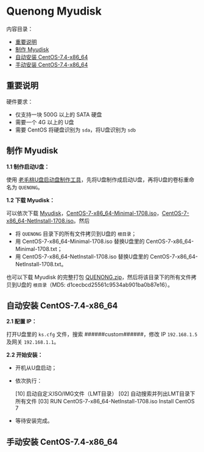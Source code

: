 ﻿# Quenong Myudisk

内容目录：

 - [重要说明][1]
 - [制作 Myudisk][2]
 - [自动安装 CentOS-7.4-x86_64][3]
 - [手动安装 CentOS-7.4-x86_64][4]

## 重要说明

硬件要求：

 - 仅支持一块 500G 以上的 SATA 硬盘
 - 需要一个 4G 以上的 U盘
 - 需要 CentOS 将硬盘识别为 `sda`，将U盘识别为 `sdb`

## 制作 Myudisk

**1.1 制作启动U盘：**

使用 [老毛桃U盘启动盘制作工具][5]，先将U盘制作成启动U盘，再将U盘的卷标重命名为 `QUENONG`。

**1.2 下载 Myudisk：**

可以依次下载 [Myudisk][6]，[CentOS-7-x86_64-Minimal-1708.iso][7]，[CentOS-7-x86_64-NetInstall-1708.iso][8]。然后

 - 将 `QUENONG` 目录下的所有文件拷贝到U盘的 `根目录`；
 - 用 CentOS-7-x86_64-Minimal-1708.iso 替换U盘里的 CentOS-7-x86_64-Minimal-1708.txt；
 - 用 CentOS-7-x86_64-NetInstall-1708.iso 替换U盘里的 CentOS-7-x86_64-NetInstall-1708.txt。

也可以下载 Myudisk 的完整打包 [QUENONG.zip][9]，然后将该目录下的所有文件拷贝到U盘的 `根目录`（MD5: d1cecbcd25561c9534ab901ba0b87e16）。

## 自动安装 CentOS-7.4-x86_64

**2.1 配置 IP：**

打开U盘里的 `ks.cfg` 文件，搜索 ######custom######，修改 IP `192.168.1.5` 及网关 `192.168.1.1`。

**2.2 开始安装：**

 - 开机从U盘启动；
 - 依次执行：

    [10] 启动自定义ISO/IMG文件（LMT目录）
    [02] 自动搜索并列出LMT目录下所有文件
    [03] RUN CentOS-7-x86_64-NetInstall-1708.iso
    Install CentOS 7

 - 等待安装完成。

## 手动安装 CentOS-7.4-x86_64


  [1]: https://github.com/quefei/myudisk#%E9%87%8D%E8%A6%81%E8%AF%B4%E6%98%8E
  [2]: https://github.com/quefei/myudisk#%E5%88%B6%E4%BD%9C-myudisk
  [3]: https://github.com/quefei/myudisk#%E8%87%AA%E5%8A%A8%E5%AE%89%E8%A3%85-centos-74-x86_64
  [4]: https://github.com/quefei/myudisk#%E6%89%8B%E5%8A%A8%E5%AE%89%E8%A3%85-centos-74-x86_64
  [5]: http://laomaotao.net/down/2016/1015/4932.html
  [6]: https://gitee.com/quefei/myudisk/repository/archive/master
  [7]: http://mirrors.aliyun.com/centos/7/isos/x86_64/CentOS-7-x86_64-Minimal-1708.iso
  [8]: https://pan.baidu.com/s/1dEQfc7v
  [9]: http://pan.baidu.com/s/1eSlHJUy